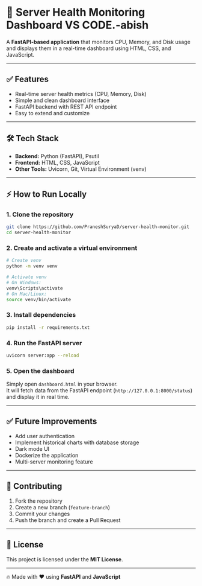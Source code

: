 # 🚀 Server Health Monitoring Dashboard VS CODE.-abish

A **FastAPI-based application** that monitors CPU, Memory, and Disk usage and displays them in a real-time dashboard using HTML, CSS, and JavaScript.

---

## ✅ Features
- Real-time server health metrics (CPU, Memory, Disk)
- Simple and clean dashboard interface
- FastAPI backend with REST API endpoint
- Easy to extend and customize

---

## 🛠 Tech Stack
- **Backend:** Python (FastAPI), Psutil
- **Frontend:** HTML, CSS, JavaScript
- **Other Tools:** Uvicorn, Git, Virtual Environment (venv)

---

## ⚡ How to Run Locally

### 1. **Clone the repository**
```bash
git clone https://github.com/PraneshSuryaD/server-health-monitor.git
cd server-health-monitor
```

### 2. **Create and activate a virtual environment**
```bash
# Create venv
python -m venv venv

# Activate venv
# On Windows:
venv\Scripts\activate
# On Mac/Linux:
source venv/bin/activate
```

### 3. **Install dependencies**
```bash
pip install -r requirements.txt
```

### 4. **Run the FastAPI server**
```bash
uvicorn server:app --reload
```

### 5. **Open the dashboard**
Simply open `dashboard.html` in your browser.  
It will fetch data from the FastAPI endpoint (`http://127.0.0.1:8000/status`) and display it in real time.

---

## ✅ Future Improvements
- Add user authentication
- Implement historical charts with database storage
- Dark mode UI
- Dockerize the application
- Multi-server monitoring feature

---

## 🤝 Contributing
1. Fork the repository
2. Create a new branch (`feature-branch`)
3. Commit your changes
4. Push the branch and create a Pull Request

---

## 📜 License
This project is licensed under the **MIT License**.

---

🔥 Made with ❤️ using **FastAPI** and **JavaScript**



